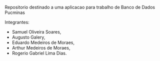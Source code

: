 Repositorio destinado a uma aplicacao para trabalho de Banco de Dados Pucminas

Integrantes:
- Samuel Oliveira Soares,
- Augusto Galery,
- Eduardo Medeiros de Moraes,
- Arthur Medeiros de Moraes,
- Rogerio Gabriel Lima Dias.

